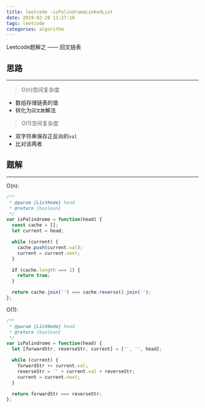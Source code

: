 ```yaml
---
title: leetcode -isPalindromeLinkedList
date: 2019-02-28 11:27:10
tags: leetcode
categories: algorithm
---
```


Leetcode题解之 —— 回文链表


<!-- more -->


## 思路

------

> O(n)空间复杂度

- 数组存储链表的值
- 转化为`回文数`解法

> O(1)空间复杂度

- 双字符串保存正反向的`val`
- 比对该两者

## 题解

------

O(n):

```ts
/**
 * @param {ListNode} head
 * @return {boolean}
 */
var isPalindrome = function(head) {
  const cache = [];
  let current = head;

  while (current) {
    cache.push(current.val);
    current = current.next;
  }

  if (cache.length === 1) {
    return true;
  }

  return cache.join('') === cache.reverse().join('');
};
```

O(1):

```ts
/**
 * @param {ListNode} head
 * @return {boolean}
 */
var isPalindrome = function(head) {
  let [forwardStr, reverseStr, current] = ['', '', head];

  while (current) {
    forwardStr += current.val;
    reverseStr = '' + current.val + reverseStr;
    current = current.next;
  }

  return forwardStr === reverseStr;
};
```